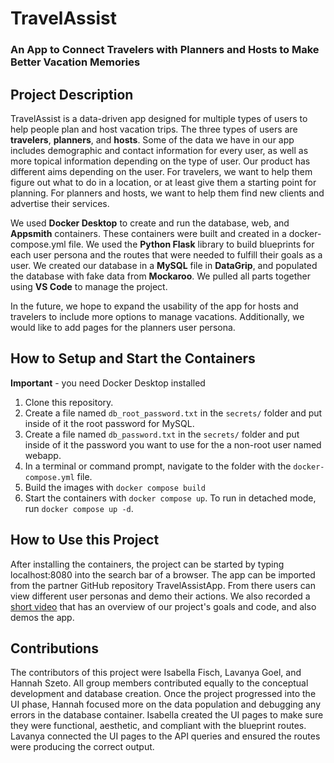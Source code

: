 # TravelAssist
### An App to Connect Travelers with Planners and Hosts to Make Better Vacation Memories

## Project Description
TravelAssist is a data-driven app designed for multiple types of users to help people plan and host vacation trips. The three types of users are **travelers**, **planners**, and **hosts**. Some of the data we have in our app includes demographic and contact information for every user, as well as more topical information depending on the type of user. Our product has different aims depending on the user. For travelers, we want to help them figure out what to do in a location, or at least give them a starting point for planning. For planners and hosts, we want to help them find new clients and advertise their services. 

We used **Docker Desktop** to create and run the database, web, and **Appsmith** containers. These containers were built and created in a docker-compose.yml file. We used the **Python Flask** library to build blueprints for each user persona and the routes that were needed to fulfill their goals as a user. We created our database in a **MySQL** file in **DataGrip**, and populated the database with fake data from **Mockaroo**. We pulled all parts together using **VS Code** to manage the project. 

In the future, we hope to expand the usability of the app for hosts and travelers to include more options to manage vacations. Additionally, we would like to add pages for the planners user persona.

## How to Setup and Start the Containers
**Important** - you need Docker Desktop installed

1. Clone this repository.  
1. Create a file named `db_root_password.txt` in the `secrets/` folder and put inside of it the root password for MySQL. 
1. Create a file named `db_password.txt` in the `secrets/` folder and put inside of it the password you want to use for the a non-root user named webapp. 
1. In a terminal or command prompt, navigate to the folder with the `docker-compose.yml` file.  
1. Build the images with `docker compose build`
1. Start the containers with `docker compose up`.  To run in detached mode, run `docker compose up -d`. 

## How to Use this Project
After installing the containers, the project can be started by typing localhost:8080 into the search bar of a browser. The app can be imported from the partner GitHub repository TravelAssistApp. From there users can view different user personas and demo their actions. We also recorded a [short video](https://drive.google.com/file/d/1vvhZ_5ySUZjJUbOkTWAd8jkttcu8jeUf/view?usp=sharing) that has an overview of our project's goals and code, and also demos the app.

## Contributions
The contributors of this project were Isabella Fisch, Lavanya Goel, and Hannah Szeto. All group members contributed equally to the conceptual development and database creation. Once the project progressed into the UI phase, Hannah focused more on the data population and debugging  any errors in the database container. Isabella created the UI pages to make sure they were functional, aesthetic, and compliant with the blueprint routes. Lavanya connected the UI pages to the API queries and ensured the routes were producing the correct output.
